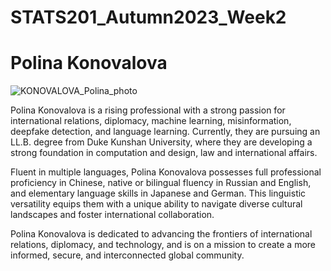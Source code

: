 # STATS201_Autumn2023_Week2

# Polina Konovalova
![KONOVALOVA_Polina_photo](https://github.com/Rising-Stars-by-Sunshine/STATS201_Polina/assets/148934457/64adeff5-9d78-4afb-a8b5-8c9a84d63a65)

Polina Konovalova is a rising professional with a strong passion for international relations, diplomacy, machine learning, misinformation, deepfake detection, and language learning. Currently, they are pursuing an LL.B. degree from Duke Kunshan University, where they are developing a strong foundation in computation and design, law and international affairs.

Fluent in multiple languages, Polina Konovalova possesses full professional proficiency in Chinese, native or bilingual fluency in Russian and English, and elementary language skills in Japanese and German. This linguistic versatility equips them with a unique ability to navigate diverse cultural landscapes and foster international collaboration.

Polina Konovalova is dedicated to advancing the frontiers of international relations, diplomacy, and technology, and is on a mission to create a more informed, secure, and interconnected global community.
